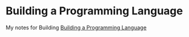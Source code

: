 # Building a Programming Language

My notes for Building [Building a Programming Language](https://classpert.com/classpertx/courses/building-a-programming-language/cohort)

